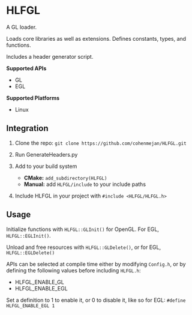# HLFGL
A GL loader.

Loads core libraries as well as extensions.
Defines constants, types, and functions.

Includes a header generator script.

**Supported APIs**
- GL
- EGL

**Supported Platforms**
- Linux

## Integration
1. Clone the repo: ```git clone https://github.com/cohenmejan/HLFGL.git```

2. Run GenerateHeaders.py
3. Add to your build system
   * **CMake:** ```add_subdirectory(HLFGL)```
   * **Manual:** add ```HLFGL/include``` to your include paths

4. Include HLFGL in your project with ```#include <HLFGL/HLFGL.h>```

## Usage
Initialize functions with ```HLFGL::GLInit()``` for OpenGL.
For EGL, ```HLFGL::EGLInit()```.

Unload and free resources with ```HLFGL::GLDelete()```, or for EGL, ```HLFGL::EGLDelete()``` 

APIs can be selected at compile time either by modifying ```Config.h```, or by defining the following values before
including ```HLFGL.h```:
* HLFGL_ENABLE_GL
* HLFGL_ENABLE_EGL

Set a definition to 1 to enable it, or 0 to disable it, like so for EGL: ```#define HLFGL_ENABLE_EGL 1```